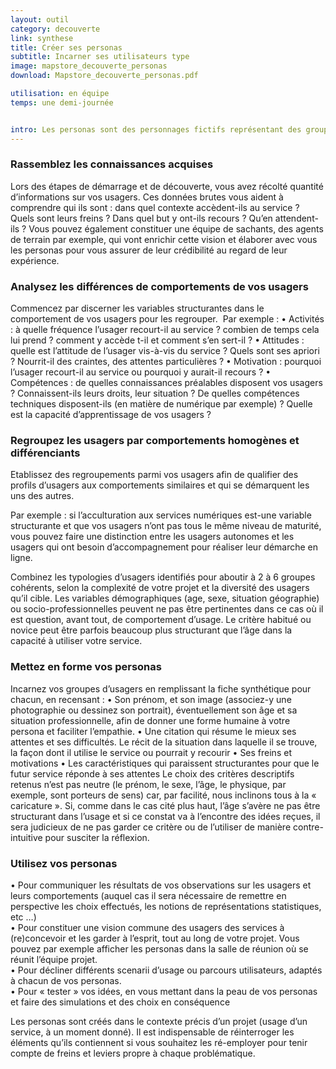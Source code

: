 ```yaml
---
layout: outil
category: decouverte
link: synthese
title: Créer ses personas
subtitle: Incarner ses utilisateurs type 
image: mapstore_decouverte_personas
download: Mapstore_decouverte_personas.pdf

utilisation: en équipe
temps: une demi-journée


intro: Les personas sont des personnages fictifs représentant des groupes d’usagers aux motivations, aux comportements ou aux besoins similaires. C’est un outil d’analyse et de représentation de vos utilisateurs, actuels ou futurs, dans un contexte d’usage et une situation donnés. Ils sont destinés à susciter l’empathie et vous permettent de ne jamais perdre de vue les aptitudes et les objectifs des personnes auxquelles s’adresse votre service (même en leur absence).
---
```


### Rassemblez les connaissances acquises
Lors des étapes de démarrage et de découverte, vous avez récolté quantité d’informations sur vos usagers. Ces données brutes vous aident à comprendre qui ils sont : dans quel contexte accèdent-ils au service ? Quels sont leurs freins ? Dans quel but y ont-ils recours ? Qu’en attendent-ils ?
Vous pouvez également constituer une équipe de sachants, des agents de terrain par exemple, qui vont enrichir cette vision et élaborer avec vous les personas pour vous assurer de leur crédibilité au regard de leur expérience.

### Analysez les différences de comportements de vos usagers
Commencez par discerner les variables structurantes dans le comportement de vos usagers pour les regrouper.  Par exemple : 
• Activités : à quelle fréquence l’usager recourt-il au service ? combien de temps cela lui prend ? comment y accède t-il et comment s’en sert-il ?
• Attitudes : quelle est l’attitude de l’usager vis-à-vis du service ? Quels sont ses apriori ? Nourrit-il des craintes, des attentes particulières ? 
• Motivation : pourquoi l’usager recourt-il au service ou pourquoi y aurait-il recours ?
• Compétences : de quelles connaissances préalables disposent vos usagers ? Connaissent-ils leurs droits, leur situation ? De quelles compétences techniques disposent-ils (en matière de numérique par exemple) ? Quelle est la capacité d’apprentissage de vos usagers ?

### Regroupez les usagers par comportements homogènes et différenciants
Etablissez des regroupements parmi vos usagers afin de qualifier des profils d’usagers aux comportements similaires et qui se démarquent les uns des autres.

Par exemple : si l’acculturation aux services numériques est-une variable structurante et que vos usagers n’ont pas tous le même niveau de maturité, vous pouvez faire une distinction entre les usagers autonomes et les usagers qui ont besoin d’accompagnement pour réaliser leur démarche en ligne.

Combinez les typologies d’usagers identifiés pour aboutir à 2 à 6 groupes cohérents, selon la complexité de votre projet et la diversité des usagers qu’il cible.
Les variables démographiques (age, sexe, situation géographie) ou socio-professionnelles peuvent ne pas être pertinentes dans ce cas où il est question, avant tout, de comportement d’usage. Le critère habitué ou novice peut être parfois beaucoup plus structurant que l’âge dans la capacité à utiliser votre service.

### Mettez en forme vos personas
Incarnez vos groupes d’usagers en remplissant la fiche synthétique pour chacun, en recensant : 
• Son prénom, et son image (associez-y une photographie ou dessinez son portrait), éventuellement son âge et sa situation professionnelle, afin de donner une forme humaine à votre persona et faciliter l’empathie. 
• Une citation qui résume le mieux ses attentes et ses difficultés. 
Le récit de la situation dans laquelle il se trouve, la façon dont il utilise le service ou pourrait y recourir
• Ses freins et motivations
• Les caractéristiques qui paraissent structurantes pour que le futur service réponde à ses attentes
Le choix des critères descriptifs retenus n’est pas neutre (le prénom, le sexe, l’âge, le physique, par exemple, sont porteurs de sens) car, par facilité, nous inclinons tous à la « caricature ». Si, comme dans le cas cité plus haut, l’âge s’avère ne pas être structurant dans l’usage et si ce constat va à l’encontre des idées reçues, il sera judicieux de ne pas garder ce critère ou de l’utiliser de manière contre-intuitive pour susciter la réflexion.

### Utilisez vos personas
• Pour communiquer les résultats de vos observations sur les usagers et leurs comportements (auquel cas il sera nécessaire de remettre en perspective les choix effectués, les notions de représentations statistiques, etc …)  
• Pour constituer une vision commune des usagers des services à (re)concevoir et les garder à l’esprit, tout au long de votre projet. Vous pouvez par exemple afficher les personas dans la salle de réunion où se réunit l’équipe projet.  
• Pour décliner différents scenarii d’usage ou parcours utilisateurs, adaptés à chacun de vos personas.  
• Pour « tester » vos idées, en vous mettant dans la peau de vos personas et faire des simulations et des choix en conséquence  

Les personas sont créés dans le contexte précis d’un projet (usage d’un service, à un moment donné). Il est indispensable de réinterroger les éléments qu’ils contiennent si vous souhaitez les ré-employer pour tenir compte de freins et leviers propre à chaque problématique. 